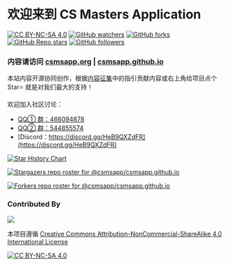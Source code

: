 # 欢迎来到 CS Masters Application

[![CC BY-NC-SA 4.0][cc-by-nc-sa-shield]][cc-by-nc-sa] 
[![GitHub watchers](https://img.shields.io/github/watchers/csmsapp/csmsapp.github.io?style=social)](https://github.com/csmsapp/csmsapp.github.io/subscription)
[![GitHub forks](https://img.shields.io/github/forks/csmsapp/csmsapp.github.io?style=social)](https://github.com/csmsapp/csmsapp.github.io/fork)
[![GitHub Repo stars](https://img.shields.io/github/stars/csmsapp/csmsapp.github.io?style=social)](https://github.com/csmsapp/csmsapp.github.io)
[![GitHub followers](https://img.shields.io/github/followers/xichenpan?style=social)](https://github.com/xichenpan)

### 内容请访问 [csmsapp.org](https://csmsapp.org/) | [csmsapp.github.io](https://csmsapp.github.io/)

本站内容开源协同创作，根据[内容征集](https://csmsapp.org/contribute/)中的指引贡献内容或右上角给项目点个 Star:star: 就是对我们最大的支持！

欢迎加入社区讨论：

- [QQ① 群：466094878](https://jq.qq.com/?_wv=1027&k=2ui21aMW)
- [QQ② 群：544855574](https://jq.qq.com/?_wv=1027&k=ujTUjy2N)
- [Discord：https://discord.gg/HeB9QXZdFR](https://discord.gg/HeB9QXZdFR)

[![Star History Chart](https://api.star-history.com/svg?repos=csmsapp/csmsapp.github.io&type=Date)](https://star-history.com/#csmsapp/csmsapp.github.io&Date)

[![Stargazers repo roster for @csmsapp/csmsapp.github.io](https://reporoster.com/stars/csmsapp/csmsapp.github.io)](https://github.com/csmsapp/csmsapp.github.io/stargazers)

[![Forkers repo roster for @csmsapp/csmsapp.github.io](https://reporoster.com/forks/csmsapp/csmsapp.github.io)](https://github.com/csmsapp/csmsapp.github.io/network/members)

### Contributed By
<a href="https://github.com/csmsapp/csmsapp.github.io/graphs/contributors">
  <img src="https://contrib.rocks/image?repo=csmsapp/csmsapp.github.io" />
</a>

本项目遵循 [Creative Commons Attribution-NonCommercial-ShareAlike 4.0 International License][cc-by-nc-sa]

[![CC BY-NC-SA 4.0][cc-by-nc-sa-image]][cc-by-nc-sa]

[cc-by-nc-sa]: http://creativecommons.org/licenses/by-nc-sa/4.0/
[cc-by-nc-sa-image]: https://licensebuttons.net/l/by-nc-sa/4.0/88x31.png
[cc-by-nc-sa-shield]: https://img.shields.io/badge/License-CC%20BY--NC--SA%204.0-lightgrey.svg
